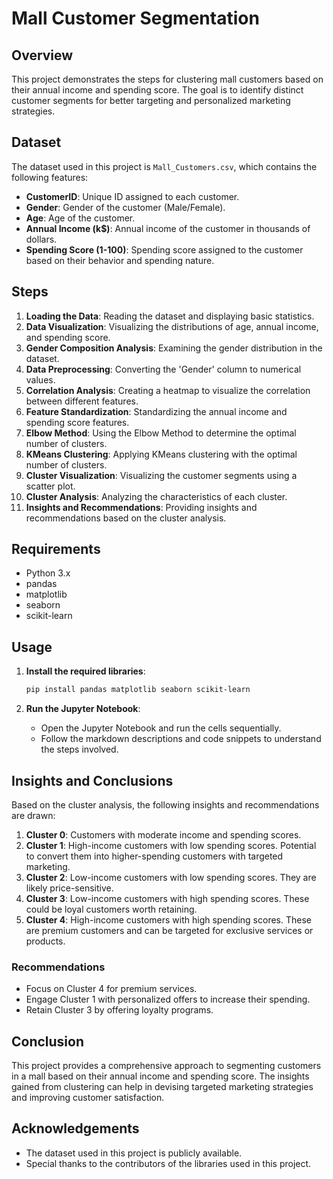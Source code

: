 # Mall Customer Segmentation

## Overview
This project demonstrates the steps for clustering mall customers based on their annual income and spending score. The goal is to identify distinct customer segments for better targeting and personalized marketing strategies.

## Dataset
The dataset used in this project is `Mall_Customers.csv`, which contains the following features:
- **CustomerID**: Unique ID assigned to each customer.
- **Gender**: Gender of the customer (Male/Female).
- **Age**: Age of the customer.
- **Annual Income (k$)**: Annual income of the customer in thousands of dollars.
- **Spending Score (1-100)**: Spending score assigned to the customer based on their behavior and spending nature.

## Steps
1. **Loading the Data**: Reading the dataset and displaying basic statistics.
2. **Data Visualization**: Visualizing the distributions of age, annual income, and spending score.
3. **Gender Composition Analysis**: Examining the gender distribution in the dataset.
4. **Data Preprocessing**: Converting the 'Gender' column to numerical values.
5. **Correlation Analysis**: Creating a heatmap to visualize the correlation between different features.
6. **Feature Standardization**: Standardizing the annual income and spending score features.
7. **Elbow Method**: Using the Elbow Method to determine the optimal number of clusters.
8. **KMeans Clustering**: Applying KMeans clustering with the optimal number of clusters.
9. **Cluster Visualization**: Visualizing the customer segments using a scatter plot.
10. **Cluster Analysis**: Analyzing the characteristics of each cluster.
11. **Insights and Recommendations**: Providing insights and recommendations based on the cluster analysis.

## Requirements
- Python 3.x
- pandas
- matplotlib
- seaborn
- scikit-learn

## Usage
1. **Install the required libraries**:
    ```bash
    pip install pandas matplotlib seaborn scikit-learn
    ```

2. **Run the Jupyter Notebook**:
    - Open the Jupyter Notebook and run the cells sequentially.
    - Follow the markdown descriptions and code snippets to understand the steps involved.

## Insights and Conclusions
Based on the cluster analysis, the following insights and recommendations are drawn:

1. **Cluster 0**: Customers with moderate income and spending scores.
2. **Cluster 1**: High-income customers with low spending scores. Potential to convert them into higher-spending customers with targeted marketing.
3. **Cluster 2**: Low-income customers with low spending scores. They are likely price-sensitive.
4. **Cluster 3**: Low-income customers with high spending scores. These could be loyal customers worth retaining.
5. **Cluster 4**: High-income customers with high spending scores. These are premium customers and can be targeted for exclusive services or products.

### Recommendations
- Focus on Cluster 4 for premium services.
- Engage Cluster 1 with personalized offers to increase their spending.
- Retain Cluster 3 by offering loyalty programs.

## Conclusion
This project provides a comprehensive approach to segmenting customers in a mall based on their annual income and spending score. The insights gained from clustering can help in devising targeted marketing strategies and improving customer satisfaction.

## Acknowledgements
- The dataset used in this project is publicly available.
- Special thanks to the contributors of the libraries used in this project.
